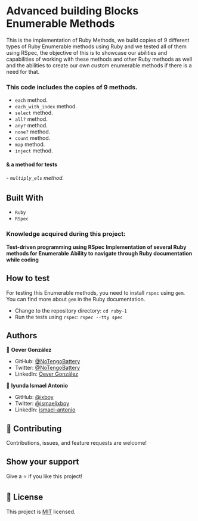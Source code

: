 # Advanced building Blocks Enumerable Methods

This is the implementation of Ruby Methods, we build copies of 9 different types of Ruby Enumerable methods using Ruby and we tested all of them using RSpec, the objective of this is to showcase our abilities and capabilities of working with these methods and other Ruby methods as well and the abilities to create our own custom enumerable methods if there is a need for that.

### This code includes the copies of 9 methods.
* `each` method.
* `each_with_index` method.
* `select` method.
* `all?` method.
* `any?` method.
* `none?` method.
* `count` method.
* `map` method.
* `inject` method.

#### & a method for tests
###### - `multiply_els` method.


## Built With
* `Ruby`
* `RSpec`


### Knowledge acquired during this project:
**Test-driven programming using RSpec**
**Implementation of several Ruby methods for Enumerable**
**Ability to navigate through Ruby documentation while coding**

## How to test

For testing this Enumerable methods, you need to install `rspec` using `gem`. You can find more about `gem` in the Ruby documentation.

- Change to the repository directory: `cd ruby-1`
- Run the tests using `rspec`: `rspec --tty spec`

## Authors

👤 **Oever González**

- GitHub: [@NoTengoBattery](https://github.com/NoTengoBattery)
- Twitter: [@NoTengoBattery](https://twitter.com/NoTengoBattery)
- LinkedIn: [Oever González](https://linkedin.com/in/NoTengoBattery)

👤 **Iyunda Ismael Antonio**

- GitHub: [@ixboy](https://github.com/ixboy)
- Twitter: [@ismaelixboy](https://twitter.com/ismaelixboy)
- LinkedIn: [ismael-antonio](https://www.linkedin.com/in/ismael-antonio-0b7712114/)

## 🤝 Contributing

Contributions, issues, and feature requests are welcome!

## Show your support

Give a ⭐️ if you like this project!

## 📝 License

This project is [MIT](https://opensource.org/licenses/MIT) licensed.
